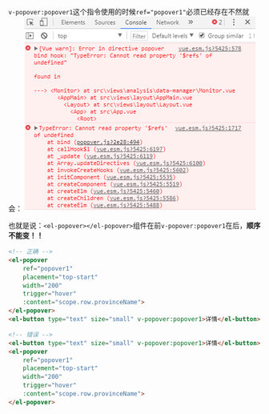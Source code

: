 `v-popover:popover1`这个指令使用的时候`ref="popover1"`必须已经存在不然就会：
![v-popover](../img/v-popover.png)

也就是说：`<el-popover></el-popover>`组件在前`v-popover:popover1`在后，**顺序不能变！！**
```html
<!-- 正确 -->
<el-popover
    ref="popover1"
    placement="top-start"
    width="200"
    trigger="hover"
    :content="scope.row.provinceName">
</el-popover>
<el-button type="text" size="small" v-popover:popover1>详情</el-button>
```
```html
<!-- 错误 -->
<el-button type="text" size="small" v-popover:popover1>详情</el-button>
<el-popover
    ref="popover1"
    placement="top-start"
    width="200"
    trigger="hover"
    :content="scope.row.provinceName">
</el-popover>
```
